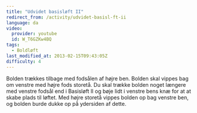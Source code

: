 ```yaml
---
title: "Udvidet basisløft II"
redirect_from: /activity/udvidet-basisl-ft-ii
language: da
video:
  provider: youtube
  id: W_T6GZKw4BQ
tags:
  - Boldløft
last_modified_at: 2013-02-15T09:43:05Z
difficulty: 4
---
```


Bolden trækkes tilbage med fodsålen af højre ben. Bolden skal vippes bag
om venstre med højre fods storetå. Du skal trække bolden noget længere
med venstre fodsål end i Basisløft II og bøje lidt i venstre bens knæ for at at
skabe plads til løftet. Med højre storetå vippes bolden op bag venstre ben,
og bolden burde dukke op på ydersiden af dette.

